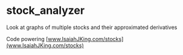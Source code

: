 # stock_analyzer
Look at graphs of multiple stocks and their approximated derivatives

Code powering [www.IsaiahJKing.com/stocks](www.IsaiahJKing.com/stocks)
